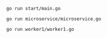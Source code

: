 



```
go run start/main.go
```

```
go run microservice/microservice.go 
```


```
go run worker1/worker1.go 
```
